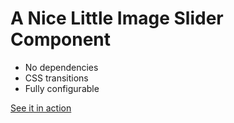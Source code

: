 # A Nice Little Image Slider Component

- No dependencies
- CSS transitions
- Fully configurable

[See it in action](https://murbar.github.io/image-slider-component/)

